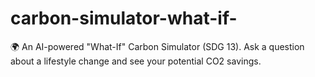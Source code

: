 # carbon-simulator-what-if-
🌍 An AI-powered "What-If" Carbon Simulator (SDG 13). Ask a question about a lifestyle change and see your potential CO2 savings.
